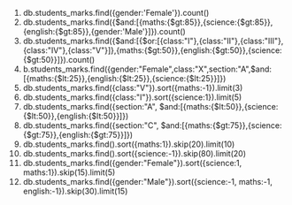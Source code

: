 1. db.students_marks.find({gender:'Female'}).count()
2. db.students_marks.find({$and:[{maths:{$gt:85}},{science:{$gt:85}},{english:{$gt:85}},{gender:'Male'}]}).count()
3. db.students_marks.find({$and:[{$or:[{class:"I"},{class:"II"},{class:"III"},{class:"IV"},{class:"V"}]},{maths:{$gt:50}},{english:{$gt:50}},{science:{$gt:50}}]}).count()
4. b.students_marks.find({gender:"Female",class:"X",section:"A",$and:[{maths:{$lt:25}},{english:{$lt:25}},{science:{$lt:25}}]})
5. db.students_marks.find({class:"V"}).sort({maths:-1}).limit(3)
6. db.students_marks.find({class:"I"}).sort({science:1}).limit(5)
7. db.students_marks.find({section:"A", $and:[{maths:{$lt:50}},{science:{$lt:50}},{english:{$lt:50}}]})
8. db.students_marks.find({section:"C", $and:[{maths:{$gt:75}},{science:{$gt:75}},{english:{$gt:75}}]})
9. db.students_marks.find().sort({maths:1}).skip(20).limit(10)
10. db.students_marks.find().sort({science:-1}).skip(80).limit(20)
11. db.students_marks.find({gender:"Female"}).sort({science:1, maths:1}).skip(15).limit(5)
12. db.students_marks.find({gender:"Male"}).sort({science:-1, maths:-1, english:-1}).skip(30).limit(15)